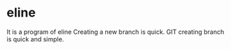 # eline
It is a program of eline
Creating a new branch is quick.
GIT creating branch is quick and simple.

